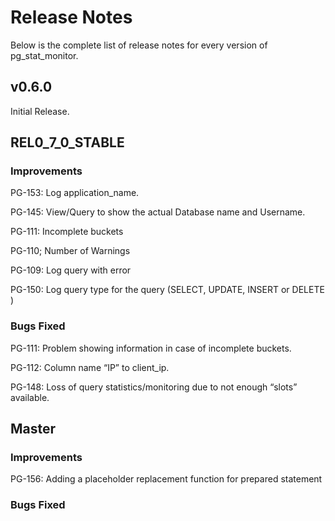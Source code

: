 # Release Notes

Below is the complete list of release notes for every version of pg_stat_monitor.

## v0.6.0
Initial Release.

## REL0_7_0_STABLE
### Improvements

PG-153: Log application_name.

PG-145: View/Query to show the actual Database name and Username.

PG-111: Incomplete buckets

PG-110; Number of Warnings

PG-109: Log query with error

PG-150: Log query type for the query (SELECT, UPDATE, INSERT or DELETE )

### Bugs Fixed

PG-111: Problem showing information in case of incomplete buckets.

PG-112: Column name “IP” to client_ip.

PG-148: Loss of query statistics/monitoring due to not enough “slots” available.


## Master

### Improvements

PG-156: Adding a placeholder replacement function for prepared statement

### Bugs Fixed
